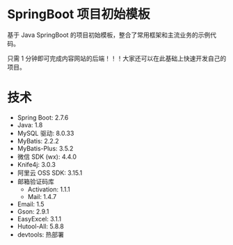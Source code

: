 # SpringBoot 项目初始模板

基于 Java SpringBoot 的项目初始模板，整合了常用框架和主流业务的示例代码。

只需 1 分钟即可完成内容网站的后端！！！大家还可以在此基础上快速开发自己的项目。

# 技术
- Spring Boot: 2.7.6
- Java: 1.8
- MySQL 驱动: 8.0.33
- MyBatis: 2.2.2
- MyBatis-Plus: 3.5.2
- 微信 SDK (wx): 4.4.0
- Knife4j: 3.0.3
- 阿里云 OSS SDK: 3.15.1
- 邮箱验证码库
  - Activation: 1.1.1
  - Mail: 1.4.7
- Email: 1.5
- Gson: 2.9.1
- EasyExcel: 3.1.1
- Hutool-All: 5.8.8
- devtools: 热部署
